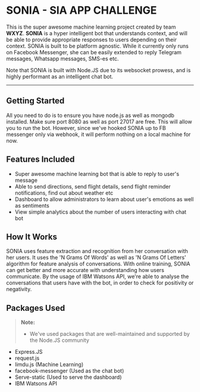 SONIA - SIA APP CHALLENGE
=========================

This is the super awesome machine learning project created by team **WXYZ**. **SONIA** is a hyper intelligent bot that understands context, and will be able to provide appropriate responses to users depending on their context. SONIA is built to be platform agnostic. While it currently only runs on Facebook Messenger, she can be easily extended to reply Telegram messages, Whatsapp messages, SMS-es etc. 

Note that SONIA is built with Node.JS due to its websocket prowess, and is highly performant as an intelligent chat bot. 

----------

Getting Started
-------------
All you need to do is to ensure you have node.js as well as mongodb installed. Make sure port 8080 as well as port 27017 are free. This will allow you to run the bot. However, since we've hooked SONIA up to FB messenger only via webhook, it will perform nothing on a local machine for now.

Features Included
-----------------

- Super awesome machine learning bot that is able to reply to user's message
- Able to send directions, send flight details, send flight reminder notifications, find out about weather etc
- Dashboard to allow administrators to learn about user's emotions as well as sentiments
- View simple analytics about the number of users interacting with chat bot

How It Works
------------

SONIA uses feature extraction and recognition from her conversation with her users. It uses the 'N Grams Of Words' as well as 'N Grams Of Letters' algorithm for feature analysis of conversations. With online training, SONIA can get better and more accurate with understanding how users communicate. By the usage of IBM Watsons API, we're able to analyse the conversations that users have with the bot, in order to check for positivity or negativity. 


Packages Used
-------------

> **Note:**
> - We've used packages that are well-maintained and supported by the Node.JS community

- Express.JS 
- request.js
- limdu.js (Machine Learning)
- facebook-messenger (Used as the chat bot)
- Serve-static (Used to serve the dashboard)
- IBM Watsons API

